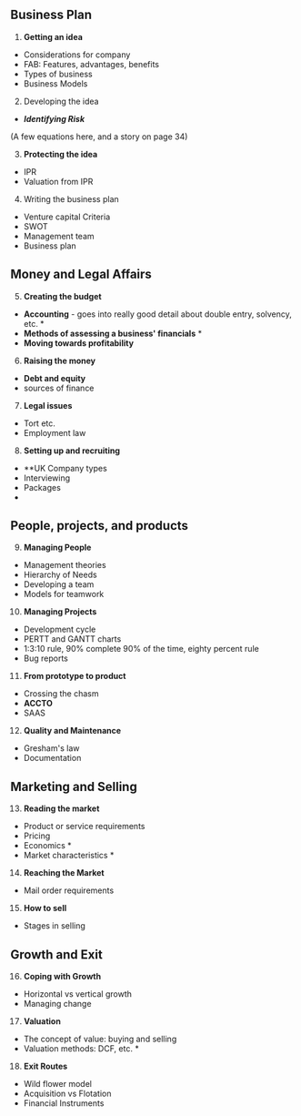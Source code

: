 ## Business Plan

1. **Getting an idea**

- Considerations for company
- FAB: Features, advantages, benefits
- Types of business
- Business Models

2. Developing the idea

- ***Identifying Risk***

(A few equations here, and a story on page 34)

3. **Protecting the idea**

- IPR
- Valuation from IPR

4. Writing the business plan

- Venture capital Criteria
- SWOT
- Management team
- Business plan

## Money and Legal Affairs

5. **Creating the budget**

- **Accounting** - goes into really good detail about double entry, solvency, etc. *
- **Methods of assessing a business' financials** *
- **Moving towards profitability**

6. **Raising the money**

- **Debt and equity**
- sources of finance

7. **Legal issues**
- Tort etc.
- Employment law

8. **Setting up and recruiting**
- **UK Company types
- Interviewing
- Packages
- 

## **People, projects, and products**

9. **Managing People**

- Management theories
- Hierarchy of Needs
- Developing a team
- Models for teamwork

10. **Managing Projects**

- Development cycle
- PERTT and GANTT charts
- 1:3:10 rule, 90% complete 90% of the time, eighty percent rule
- Bug reports

11. **From prototype to product**

- Crossing the chasm
- **ACCTO**
- SAAS

12. **Quality and Maintenance**

- Gresham's law
- Documentation


## **Marketing and Selling**

13. **Reading the market**

- Product or service requirements
- Pricing
- Economics *
- Market characteristics *

14. **Reaching the Market**

- Mail order requirements

15. **How to sell**

- Stages in selling



## **Growth and Exit**


16. **Coping with Growth**
- Horizontal vs vertical growth
- Managing change

17. **Valuation**

- The concept of value: buying and selling
- Valuation methods: DCF, etc. *

18. **Exit Routes**

- Wild flower model
- Acquisition vs Flotation
- Financial Instruments